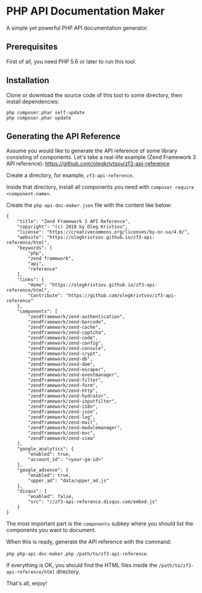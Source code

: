 # PHP API Documentation Maker

A simple yet powerful PHP API documentation generator.

## Prerequisites

First of all, you need PHP 5.6 or later to run this tool.

## Installation

Clone or download the source code of this tool to some directory, then install dependencies:

```
php composer.phar self-update
php composer.phar update
```

## Generating the API Reference

Assume you would like to generate the API reference of some library consisting of components. Let's take a real-life example (Zend Framework 3 API reference): https://github.com/olegkrivtsov/zf3-api-reference

Create a directory, for example, `zf3-api-reference`.

Inside that directory, install all components you need with `composer require <component-name>`.

Create the `php-api-doc-maker.json` file with the content like below:

```
{
    "title": "Zend Framework 3 API Reference",
    "copyright": "(c) 2018 by Oleg Krivtsov",
    "license": "https://creativecommons.org/licenses/by-nc-sa/4.0/",
    "website": "https://olegkrivtsov.github.io/zf3-api-reference/html",
    "keywords": [
        "php",
        "zend framework",
        "api",
        "reference"
    ],
    "links": {
        "Home": "https://olegkrivtsov.github.io/zf3-api-reference/html",
        "Contribute": "https://github.com/olegkrivtsov/zf3-api-reference"
    },
    "components": [
        "zendframework/zend-authentication",
        "zendframework/zend-barcode",
        "zendframework/zend-cache",
        "zendframework/zend-captcha",
        "zendframework/zend-code",
        "zendframework/zend-config",
        "zendframework/zend-console",
        "zendframework/zend-crypt",
        "zendframework/zend-db",
        "zendframework/zend-dom",
        "zendframework/zend-escaper",
        "zendframework/zend-eventmanager",
        "zendframework/zend-filter",
        "zendframework/zend-form",
        "zendframework/zend-http",
        "zendframework/zend-hydrator",
        "zendframework/zend-inputfilter",
        "zendframework/zend-i18n",
        "zendframework/zend-json",
        "zendframework/zend-log",
        "zendframework/zend-mail",
        "zendframework/zend-modulemanager",
        "zendframework/zend-mvc",
        "zendframework/zend-view"
    ],
    "google_analytics": {
        "enabled": true,
        "account_id": "<your-ga-id>"
    },
    "google_adsence": {
        "enabled": true, 
        "upper_ad": "data/upper_ad.js"
    },
    "disqus": {
        "enabled": false,
        "src": "//zf3-api-reference.disqus.com/embed.js"
    }
}
```

The most important part is the `components` subkey where you should list the components you want to document.

When this is ready, generate the API reference with the command:

`php php-api-doc-maker.php /path/to/zf3-api-reference`.

If everything is OK, you should find the HTML files inside the `/path/to/zf3-api-reference/html` directory.

That's all, enjoy!
